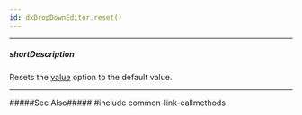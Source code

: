 ```yaml
---
id: dxDropDownEditor.reset()
---
```

---
##### shortDescription
Resets the [value]({basewidgetpath}/Configuration/#value) option to the default value.

---
#####See Also#####
#include common-link-callmethods